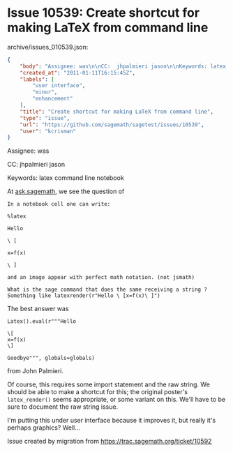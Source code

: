 # Issue 10539: Create shortcut for making LaTeX from command line

archive/issues_010539.json:
```json
{
    "body": "Assignee: was\n\nCC:  jhpalmieri jason\n\nKeywords: latex command line notebook\n\nAt [ask.sagemath](http://ask.sagemath.org/question/301/what-is-the-function-for-latex-on-a-notebook-cell), we see the question of \n\n```\nIn a notebook cell one can write:\n\n%latex\n\nHello\n\n\\ [\n\nx=f(x)\n\n\\ ]\n\nand an image appear with perfect math notation. (not jsmath)\n\nWhat is the sage command that does the same receiving a string ? Something like latexrender(r\"Hello \\ [x=f(x)\\ ]\")\n```\n\nThe best answer was \n\n```\nLatex().eval(r\"\"\"Hello\n\n\\[ \nx=f(x)\n\\]\n\nGoodbye\"\"\", globals=globals)\n```\n\nfrom John Palmieri.  \n\nOf course, this requires some import statement and the raw string.  We should be able to make a shortcut for this; the original poster's `latex_render()` seems appropriate, or some variant on this.  We'll have to be sure to document the raw string issue.\n\nI'm putting this under user interface because it improves it, but really it's perhaps graphics?  Well...\n\nIssue created by migration from https://trac.sagemath.org/ticket/10592\n\n",
    "created_at": "2011-01-11T16:15:45Z",
    "labels": [
        "user interface",
        "minor",
        "enhancement"
    ],
    "title": "Create shortcut for making LaTeX from command line",
    "type": "issue",
    "url": "https://github.com/sagemath/sagetest/issues/10539",
    "user": "kcrisman"
}
```
Assignee: was

CC:  jhpalmieri jason

Keywords: latex command line notebook

At [ask.sagemath](http://ask.sagemath.org/question/301/what-is-the-function-for-latex-on-a-notebook-cell), we see the question of 

```
In a notebook cell one can write:

%latex

Hello

\ [

x=f(x)

\ ]

and an image appear with perfect math notation. (not jsmath)

What is the sage command that does the same receiving a string ? Something like latexrender(r"Hello \ [x=f(x)\ ]")
```

The best answer was 

```
Latex().eval(r"""Hello

\[ 
x=f(x)
\]

Goodbye""", globals=globals)
```

from John Palmieri.  

Of course, this requires some import statement and the raw string.  We should be able to make a shortcut for this; the original poster's `latex_render()` seems appropriate, or some variant on this.  We'll have to be sure to document the raw string issue.

I'm putting this under user interface because it improves it, but really it's perhaps graphics?  Well...

Issue created by migration from https://trac.sagemath.org/ticket/10592


